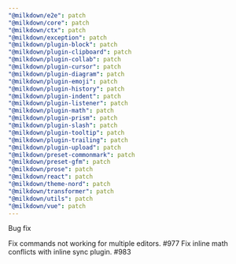 ```yaml
---
"@milkdown/e2e": patch
"@milkdown/core": patch
"@milkdown/ctx": patch
"@milkdown/exception": patch
"@milkdown/plugin-block": patch
"@milkdown/plugin-clipboard": patch
"@milkdown/plugin-collab": patch
"@milkdown/plugin-cursor": patch
"@milkdown/plugin-diagram": patch
"@milkdown/plugin-emoji": patch
"@milkdown/plugin-history": patch
"@milkdown/plugin-indent": patch
"@milkdown/plugin-listener": patch
"@milkdown/plugin-math": patch
"@milkdown/plugin-prism": patch
"@milkdown/plugin-slash": patch
"@milkdown/plugin-tooltip": patch
"@milkdown/plugin-trailing": patch
"@milkdown/plugin-upload": patch
"@milkdown/preset-commonmark": patch
"@milkdown/preset-gfm": patch
"@milkdown/prose": patch
"@milkdown/react": patch
"@milkdown/theme-nord": patch
"@milkdown/transformer": patch
"@milkdown/utils": patch
"@milkdown/vue": patch
---
```


Bug fix

Fix commands not working for multiple editors. #977
Fix inline math conflicts with inline sync plugin. #983
